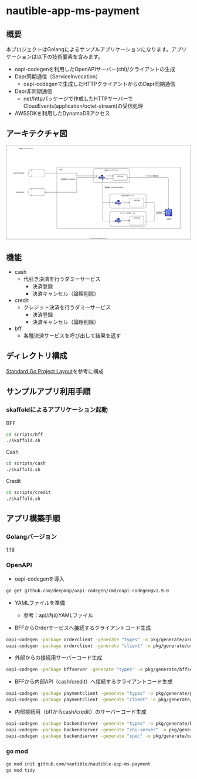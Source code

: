 # nautible-app-ms-payment

## 概要

本プロジェクトはGolangによるサンプルアプリケーションになります。アプリケーションは以下の技術要素を含みます。

- oapi-codegenを利用したOpenAPIサーバー(chi)/クライアントの生成
- Dapr同期通信（ServiceInvocation）
  - oapi-codegenで生成したHTTPクライアントからのDapr同期通信
- Dapr非同期通信
  - net/httpパッケージで作成したHTTPサーバーでCloudEvents(application/octet-stream)の受信処理
- AWSSDKを利用したDynamoDBアクセス

## アーキテクチャ図

![アーキテクチャイメージ](./assets/architecture.svg)

## 機能

- cash
  - 代引き決済を行うダミーサービス
    - 決済登録
    - 決済キャンセル（論理削除）
- credit
  - クレジット決済を行うダミーサービス
    - 決済登録
    - 決済キャンセル（論理削除）
- bff
  - 各種決済サービスを呼び出して結果を返す

## ディレクトリ構成

[Standard Go Project Layout](https://github.com/golang-standards/project-layout/blob/master/README_ja.md)を参考に構成


## サンプルアプリ利用手順

### skaffoldによるアプリケーション起動

BFF

```bash
cd scripts/bff
./skaffold.sh
```

Cash

```bash
cd scripts/cash
./skaffold.sh
```

Credit

```bash
cd scripts/credit
./skaffold.sh
```

## アプリ構築手順

### Golangバージョン

1.18

### OpenAPI

- oapi-codegenを導入

```bash
go get github.com/deepmap/oapi-codegen/cmd/oapi-codegen@v1.9.0
```

- YAMLファイルを準備
  - 参考：api/内のYAMLファイル

- BFFからOrderサービスへ接続するクライアントコード生成

```bash
oapi-codegen -package orderclient -generate "types" -o pkg/generate/orderclient/payment_types.go api/order.yaml
oapi-codegen -package orderclient -generate "client" -o pkg/generate/orderclient/http_client.go api/order.yaml
```

- 外部からの接続用サーバーコード生成

```bash
oapi-codegen -package bffserver -generate "types" -o pkg/generate/bffserver/types.go api/payment_bff.yaml
```

- BFFから内部API（cash/credit）へ接続するクライアントコード生成

```bash
oapi-codegen -package paymentclient -generate "types" -o pkg/generate/paymentclient/payment_types.go api/payment_backend.yaml
oapi-codegen -package paymentclient -generate "client" -o pkg/generate/paymentclient/http_client.go api/payment_backend.yaml
```

- 内部接続用（bffからcash/credit）のサーバーコード生成

```bash
oapi-codegen -package backendserver -generate "types" -o pkg/generate/backendserver/types.go api/payment_backend.yaml
oapi-codegen -package backendserver -generate "chi-server" -o pkg/generate/backendserver/server.go api/payment_backend.yaml
oapi-codegen -package backendserver -generate "spec" -o pkg/generate/backendserver/spec.go api/payment_backend.yaml
```

### go mod

```bash
go mod init github.com/nautible/nautible-app-ms-payment
go mod tidy
```
